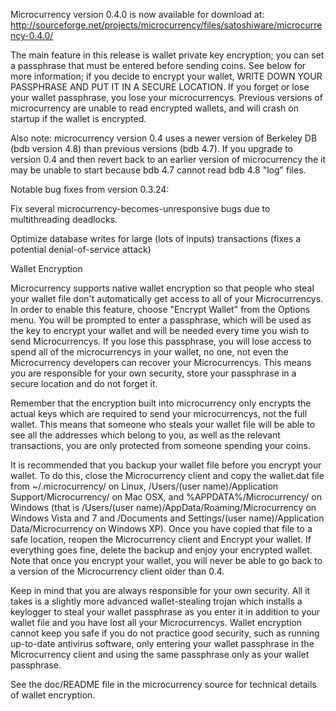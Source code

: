 Microcurrency version 0.4.0 is now available for download at:
http://sourceforge.net/projects/microcurrency/files/satoshiware/microcurrency-0.4.0/

The main feature in this release is wallet private key encryption;
you can set a passphrase that must be entered before sending coins.
See below for more information; if you decide to encrypt your wallet,
WRITE DOWN YOUR PASSPHRASE AND PUT IT IN A SECURE LOCATION. If you
forget or lose your wallet passphrase, you lose your microcurrencys.
Previous versions of microcurrency are unable to read encrypted wallets,
and will crash on startup if the wallet is encrypted.

Also note: microcurrency version 0.4 uses a newer version of Berkeley DB
(bdb version 4.8) than previous versions (bdb 4.7). If you upgrade
to version 0.4 and then revert back to an earlier version of microcurrency
the it may be unable to start because bdb 4.7 cannot read bdb 4.8
"log" files.


Notable bug fixes from version 0.3.24:

Fix several microcurrency-becomes-unresponsive bugs due to multithreading
deadlocks.

Optimize database writes for large (lots of inputs) transactions
(fixes a potential denial-of-service attack)


Wallet Encryption

Microcurrency supports native wallet encryption so that people who steal your
wallet file don't automatically get access to all of your Microcurrencys.
In order to enable this feature, choose "Encrypt Wallet" from the
Options menu.  You will be prompted to enter a passphrase, which
will be used as the key to encrypt your wallet and will be needed
every time you wish to send Microcurrencys.  If you lose this passphrase,
you will lose access to spend all of the microcurrencys in your wallet,
no one, not even the Microcurrency developers can recover your Microcurrencys.
This means you are responsible for your own security, store your
passphrase in a secure location and do not forget it.

Remember that the encryption built into microcurrency only encrypts the
actual keys which are required to send your microcurrencys, not the full
wallet.  This means that someone who steals your wallet file will
be able to see all the addresses which belong to you, as well as the
relevant transactions, you are only protected from someone spending
your coins.

It is recommended that you backup your wallet file before you
encrypt your wallet.  To do this, close the Microcurrency client and
copy the wallet.dat file from ~/.microcurrency/ on Linux, /Users/(user
name)/Application Support/Microcurrency/ on Mac OSX, and %APPDATA%/Microcurrency/
on Windows (that is /Users/(user name)/AppData/Roaming/Microcurrency on
Windows Vista and 7 and /Documents and Settings/(user name)/Application
Data/Microcurrency on Windows XP).  Once you have copied that file to a
safe location, reopen the Microcurrency client and Encrypt your wallet.
If everything goes fine, delete the backup and enjoy your encrypted
wallet.  Note that once you encrypt your wallet, you will never be
able to go back to a version of the Microcurrency client older than 0.4.

Keep in mind that you are always responsible for your own security.
All it takes is a slightly more advanced wallet-stealing trojan which
installs a keylogger to steal your wallet passphrase as you enter it
in addition to your wallet file and you have lost all your Microcurrencys.
Wallet encryption cannot keep you safe if you do not practice
good security, such as running up-to-date antivirus software, only
entering your wallet passphrase in the Microcurrency client and using the
same passphrase only as your wallet passphrase.

See the doc/README file in the microcurrency source for technical details
of wallet encryption.
